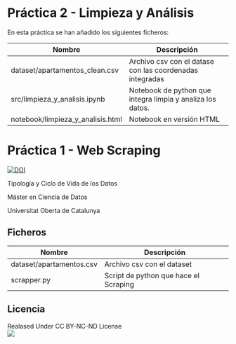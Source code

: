 # Práctica 2 - Limpieza y Análisis

En esta práctica se han añadido los siguientes ficheros:

Nombre|Descripción
------|-----------
dataset/apartamentos_clean.csv| Archivo csv con el datase con las coordenadas integradas
src/limpieza_y_analisis.ipynb|Notebook de python que integra limpia y analiza los datos.
notebook/limpieza_y_analisis.html|Notebook en versión HTML

# Práctica 1 - Web Scraping
[![DOI](https://zenodo.org/badge/DOI/10.5281/zenodo.7863788.svg)](https://doi.org/10.5281/zenodo.7863788)
  
Tipología y Ciclo de Vida de los Datos
  
Máster en Ciencia de Datos
  
Universitat Oberta de Catalunya

## Ficheros  
Nombre|Descripción
------|-----------
dataset/apartamentos.csv| Archivo csv con el dataset
scrapper.py|Script de python que hace el Scraping

## Licencia
Realased Under CC BY-NC-ND License  
![](https://mirrors.creativecommons.org/presskit/buttons/88x31/png/by-nc-nd.png)
